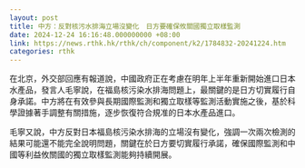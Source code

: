 ```yaml
---
layout: post
title: 中方：反對核污水排海立場沒變化　日方要確保攸關國獨立取樣監測
date: 2024-12-24 16:16:48.000000000 +08:00
link: https://news.rthk.hk/rthk/ch/component/k2/1784832-20241224.htm
categories: rthk
---
```


在北京，外交部回應有報道說，中國政府正在考慮在明年上半年重新開始進口日本水產品，發言人毛寧說，在福島核污染水排海問題上，最關鍵的是日方切實履行自身承諾。中方將在有效參與長期國際監測和獨立取樣等監測活動實施之後，基於科學證據著手調整有關措施，逐步恢復符合規准的日本水產品進口。

毛寧又說，中方反對日本福島核污染水排海的立場沒有變化，強調一次兩次檢測的結果可能還不能完全說明問題，關鍵在於日方要切實履行承諾，確保國際監測和中國等利益攸關國的獨立取樣監測能夠持續開展。
